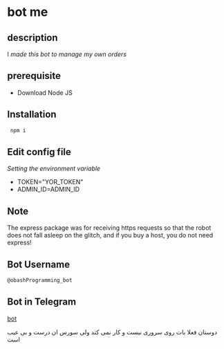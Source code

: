 # bot me

## description
I _made this bot to manage my own orders_

## prerequisite
- Download Node JS

## Installation
```sh
 npm i
```

## Edit config file
_Setting the environment variable_
- TOKEN="YOR_TOKEN"
- ADMIN_ID=ADMIN_ID

## Note
The express package was for receiving https requests so that the robot does not fall asleep on the glitch, and if you buy a host, you do not need express!
## Bot Username
```sh
@obashProgramming_bot
```

## Bot in Telegram
[bot](https://t.me/obashProgramming_bot)

دوستان فعلا بات روی سروری نیست و کار نمی کند ولی سورس ان درست و بی عیب است



